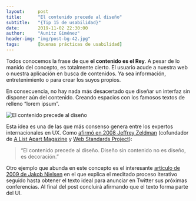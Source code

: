 ```yaml
---
layout:     post
title:      "El contenido precede al diseño"
subtitle:   "{Tip 15 de usabilidad}"
date:       2019-11-02 22:30:00
author:     "Aunitz Giménez"
header-img: "img/post-bg-42.jpg"
tags:       [buenas prácticas de usabilidad]
---
```


<p>Todos conocemos la frase de que <strong>el contenido es el Rey</strong>. A pesar de lo manido del concepto, es totalmente cierto. El usuario acude a nuestra web o nuestra aplicación en busca de contenidos. Ya sea información, entretenimiento o para crear los suyos propios.</p>

<p>En consecuencia, no hay nada más desacertado que diseñar un interfaz sin disponer aún del contenido. Creando espacios con los famosos textos de relleno “lorem ipsum”.</p>

<p><img src="{{ site.baseurl }}/img/tip-15-contenido-precede-diseno.png" alt="El contenido precede al diseño"></p>

<p>Esta idea es una de las que más consenso genera entre los expertos internacionales en UX. Como <a href="https://twitter.com/zeldman/statuses/804159148" target="_blank" rel="noopener noreferrer">afirmó en 2008 Jeffrey Zeldman</a> (cofundador de <a href="https://alistapart.com/" target="_blank" rel="noopener noreferrer">A List Apart Magazine</a> y <a href="https://www.webstandards.org/" target="_blank" rel="noopener noreferrer">Web Standards Project</a>):</p>

<blockquote>“El contenido precede al diseño. Diseño sin contenido no es diseño, es decoración.”</blockquote>

<p>Otro ejemplo que abunda en este concepto es el interesante <a href="https://www.nngroup.com/articles/twitter-postings-iterative-design/" target="_blank" rel="noopener noreferrer">artículo de 2009 de Jakob Nielsen</a> en el que explica el meditado proceso iterativo seguido hasta obtener el texto ideal para anunciar en Twitter sus próximas conferencias. Al final del post concluirá afirmando que el texto forma parte del UI.</p>